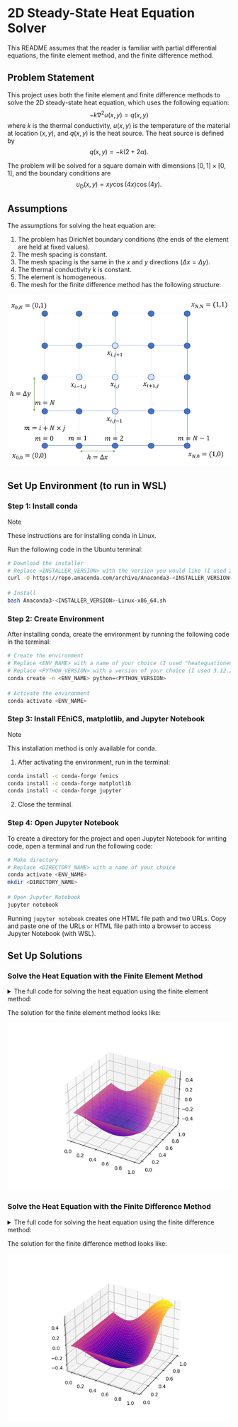 2D Steady-State Heat Equation Solver
====================================

This README assumes that the reader is familiar with partial differential equations, the finite element method, and the finite difference method. 

## Problem Statement

This project uses both the finite element and finite difference methods to solve the 2D steady-state heat equation, which uses the following equation: $$-k\nabla^2u(x,y)=q(x,y)$$
where $k$ is the thermal conductivity, $u(x,y)$ is the temperature of the material at location $(x,y)$, and $q(x,y)$ is the heat source. The heat source is defined by $$q(x,y)=-k(2+2\alpha).$$

The problem will be solved for a square domain with dimensions $[0,1]\times[0,1]$, and the boundary conditions are $$u_\text{D}(x,y)=xy\cos(4x)\cos(4y).$$ 

## Assumptions

The assumptions for solving the heat equation are:
1. The problem has Dirichlet boundary conditions (the ends of the element are held at fixed values).
2. The mesh spacing is constant.
3. The mesh spacing is the same in the $x$ and $y$ directions ($\Delta x=\Delta y$).
4. The thermal conductivity $k$ is constant.
5. The element is homogeneous.
6. The mesh for the finite difference method has the following structure:
   
<p align="center">
  <img src="https://github.com/emily-nguyen97/writing_samples/blob/main/Images/heatequation2dmesh.png" alt="drawing" width="600"/>
</p>

## Set Up Environment (to run in WSL)

### Step 1: Install conda

> [!NOTE]
> These instructions are for installing conda in Linux.

Run the following code in the Ubuntu terminal:

```bash
# Download the installer
# Replace <INSTALLER_VERSION> with the version you would like (I used 2024.02-1)
curl -O https://repo.anaconda.com/archive/Anaconda3-<INSTALLER_VERSION>-Linux-x86_64.sh

# Install
bash Anaconda3-<INSTALLER_VERSION>-Linux-x86_64.sh
```

### Step 2: Create Environment

After installing conda, create the environment by running the following code in the terminal:

```bash
# Create the environment
# Replace <ENV_NAME> with a name of your choice (I used "heatequationenv")
# Replace <PYTHON_VERSION> with a version of your choice (I used 3.12.2)
conda create -n <ENV_NAME> python=<PYTHON_VERSION>

# Activate the environment
conda activate <ENV_NAME>
```

### Step 3: Install FEniCS, matplotlib, and Jupyter Notebook

> [!NOTE]
> This installation method is only available for conda.

1. After activating the environment, run in the terminal:

```bash
conda install -c conda-forge fenics
conda install -c conda-forge matplotlib
conda install -c conda-forge jupyter
```

2. Close the terminal.

### Step 4: Open Jupyter Notebook

To create a directory for the project and open Jupyter Notebook for writing code, open a terminal and run the following code:

```bash
# Make directory
# Replace <DIRECTORY_NAME> with a name of your choice
conda activate <ENV_NAME>
mkdir <DIRECTORY_NAME>

# Open Jupyter Notebook
jupyter notebook
```

Running `jupyter notebook` creates one HTML file path and two URLs. Copy and paste one of the URLs or HTML file path into a browser to access Jupyter Notebook (with WSL).


## Set Up Solutions 

### Solve the Heat Equation with the Finite Element Method

<details>
<summary>The full code for solving the heat equation using the finite element method:</summary>

```python
from fenics import *
import numpy as np
import matplotlib.pyplot as plt
from matplotlib import cm

# Set parameters
k = 0.1
alpha = 3
nx, ny = 100,100
```

```python
# Create mesh and define function space
mesh = UnitSquareMesh(nx, ny)
V = FunctionSpace(mesh, 'CG', 2)

# Define boundary conditions
# Boundary conditions will be u(x,y) = xycos(4x)cos(4y)
u_D = Expression('x[0]*x[1]*cos(4*x[0])*cos(4*x[1])',
                  element=V.ufl_element())

def boundary(x, on_boundary):
    return on_boundary

# Set boundary conditions
bc = DirichletBC(V, u_D, boundary)

# Define variational problem
u = TrialFunction(V)
v = TestFunction(V)
q = Constant(-k*(2+2*alpha))
n = FacetNormal(mesh)
F = k*dot(grad(u), grad(v))*dx - k*v*dot(grad(u),n)*ds - q*v*dx
a, L = lhs(F), rhs(F)

```

```python
# Solve
u = Function(V)
solve(a == L, u, bc)
```

```python
# Add a function for triangulating the solution given by FEniCS
def mesh2triang(mesh):
    import matplotlib.tri as tri
    xy = mesh.coordinates()
    return tri.Triangulation(xy[:, 0], xy[:, 1], mesh.cells())

# Convert solution into a valid input for plot_trisurf()
object = u.cpp_object()
mesh2 = object.function_space().mesh()
C = object.compute_vertex_values(mesh2)

# Plot
fig, ax = plt.subplots(subplot_kw={"projection": "3d"})
surf = ax.plot_trisurf(mesh2triang(mesh2), C, cmap = cm.plasma)
plt.savefig('heateqFEM.png')
plt.show()
```
</details>

The solution for the finite element method looks like:

<p align="center">
  <img src="https://github.com/emily-nguyen97/writing_samples/blob/main/Images/heateqFEMconst.png" width="600"/>
</p>

### Solve the Heat Equation with the Finite Difference Method

<details>
<summary>The full code for solving the heat equation using the finite difference method:</summary>

```python
import numpy as np
import matplotlib.pyplot as plt
from matplotlib import cm

# Set up parameters
num_steps = 100
dx = 1.0/num_steps
n = (num_steps+1)*(num_steps+1)
k = 0.1
alpha = 3

# Boundary is u(x,y) = xycos(4x)cos(4y)
def bc(x, y):
    return x*y*np.cos(4*x)*np.cos(4*y)
```

```python
# Set up matrix A
nx = int(np.sqrt(n))
A = np.zeros((n, n))

# Set up boundary terms
for i in range(nx):
    # Top and bottom boundaries
    A[i,i] = 1.0
    A[i+nx*(nx-1),i+nx*(nx-1)] = 1.0

    # Left and right boundaries
    A[i*nx,i*nx] = 1.0
    A[nx-1+nx*i,nx-1+nx*i] = 1.0

# Set up inner nodes
for i in range(1,nx-1):
    for j in range(1,nx-1):
        A[i+j*nx,i+j*nx] = -4.0
        A[i+j*nx,i+j*nx-1] = 1.0
        A[i+j*nx,i+j*nx+1] = 1.0
        A[i+j*nx,i+j*nx-nx] = 1.0
        A[i+j*nx,i+j*nx+nx] = 1.0
```

```python
# Set up vector b
factor = -dx*dx/k
def sourceval(x,y):
    # Define the source term q(x,y)
    return -k*(2+2*alpha)
nx = int(np.sqrt(n))
b = np.zeros((n,1))

tempy1 = 0.0
tempy2 = 1.0

# Set boundary with Dirichlet conditions
for i in range(nx):
    # Bottom row of boundary, where j=0, 0<=i<nx so idx=i+nx*j=i
    tempx1 = i*dx
    b[i] = bc(tempx1, tempy1)
    
    # Top row of boundary, where j=nx-1, 0<=i<nx so idx=i+nx*j=i+nx*(nx-1)
    idx = i+nx*(nx-1)
    b[idx] = bc(tempx1, tempy2)

    # Left most boundary, where 0<=j<nx, i=0 so idx=i+nx*j=nx*j
    idx = i*nx
    b[idx] = bc(tempy1, tempx1)

    # Right most boundary, where 0<=j<nx, i=nx-1 so idx=i+nx*j=nx-1+nx*j
    idx = nx-1+nx*i
    b[idx] = bc(tempy2, tempx1)

# Set source term for every other node
for i in range(1,nx-1):
    tempx1 = i*dx
    for j in range(1,nx-1):
        tempy1 = j*dx
        idx = i+nx*j
        b[idx] = factor*sourceval(tempx1,tempy1)
```

```python
sol = np.linalg.solve(A,b)
```

```python
# Set up mesh for plotting
nvis = 101
arr = np.zeros((nvis,nvis))

for i in range(nvis):
    for j in range(nvis):
        idx = i+nvis*j
        arr[i,j] = sol[idx]

x = np.linspace(0.0-dx,1.0+dx,101)
y = np.linspace(0.0-dx,1.0+dx,101)

[X,Y] = np.meshgrid(x,y)

# Plot
fig = plt.figure()
ax = fig.add_subplot(111, projection='3d')
ax.set_ylim(0,1)
ax.set_xlim(1,0)
ax.view_init(30,30)
ax.plot_surface(X,Y,arr,cmap=cm.plasma)
plt.savefig('heateqFD.png')
```
</details>

The solution for the finite difference method looks like:

<p align="center">
  <img src="https://github.com/emily-nguyen97/writing_samples/blob/main/Images/heateqFDconst.png" width="600"/>
</p>

